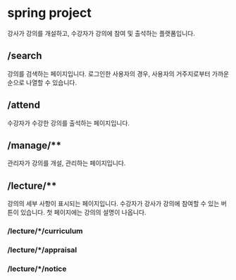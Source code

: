 # spring project
강사가 강의를 개설하고, 수강자가 강의에 참여 및 출석하는 플랫폼입니다.

## /search
강의를 검색하는 페이지입니다. 로그인한 사용자의 경우, 사용자의 거주지로부터 가까운 순으로 나열할 수 있습니다.

## /attend
수강자가 수강한 강의를 출석하는 페이지입니다.

## /manage/**
관리자가 강의를 개설, 관리하는 페이지입니다.

## /lecture/**
강의의 세부 사항이 표시되는 페이지입니다. 수강자가 강사가 강의에 참여할 수 있는 버튼이 있습니다. 첫 페이지에는 강의의 설명이 나옵니다.

### /lecture/*/curriculum


### /lecture/*/appraisal


### /lecture/*/notice
